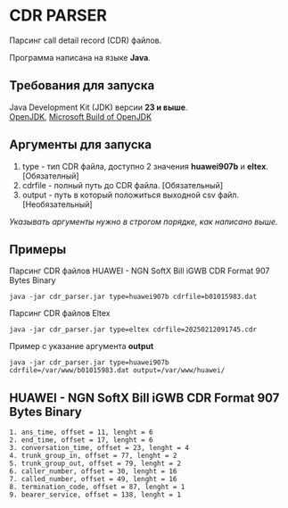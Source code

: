 # CDR PARSER
Парсинг call detail record (CDR) файлов.

Программа написана на языке **Java**.

## Требования для запуска
Java Development Kit (JDK) версии **23 и выше**.\
[OpenJDK](https://openjdk.org/), [Microsoft Build of OpenJDK](https://www.microsoft.com/openjdk)

## Аргументы для запуска
1. type - тип CDR файла, доступно 2 значения **huawei907b** и **eltex**. [Обязателный]
2. cdrfile - полный путь до CDR файла. [Обязательный]
3. output - путь в который положиться выходной csv файл. [Необязательный]

*Указывать аргументы нужно в строгом порядке, как написано выше.*

## Примеры

Парсинг CDR файлов HUAWEI - NGN SoftX Bill iGWB CDR Format 907 Bytes Binary
```
java -jar cdr_parser.jar type=huawei907b cdrfile=b01015983.dat
```

Парсинг CDR файлов Eltex
```
java -jar cdr_parser.jar type=eltex cdrfile=20250212091745.cdr
```

Пример с указание аргумента **output**
```
java -jar cdr_parser.jar type=huawei907b cdrfile=/var/www/b01015983.dat output=/var/www/huawei/
```

## HUAWEI - NGN SoftX Bill iGWB CDR Format 907 Bytes Binary

```
1. ans_time, offset = 11, lenght = 6
2. end_time, offset = 17, lenght = 6
3. conversation_time, offset = 23, lenght = 4
4. trunk_group_in, offset = 77, lenght = 2
5. trunk_group_out, offset = 79, lenght = 2
6. caller_number, offset = 30, lenght = 16
7. called_number, offset = 49, lenght = 16
8. termination_code, offset = 87, lenght = 1
9. bearer_service, offset = 138, lenght = 1
```
